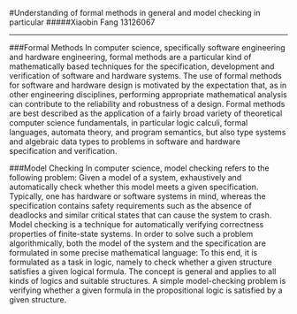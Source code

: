 #Understanding of formal methods in general and model checking in particular
#####Xiaobin Fang 13126067
<hr/>

###Formal Methods
In computer science, specifically software engineering and hardware engineering, formal methods are a particular kind of mathematically based techniques for the specification, development and verification of software and hardware systems. The use of formal methods for software and hardware design is motivated by the expectation that, as in other engineering disciplines, performing appropriate mathematical analysis can contribute to the reliability and robustness of a design.
Formal methods are best described as the application of a fairly broad variety of theoretical computer science fundamentals, in particular logic calculi, formal languages, automata theory, and program semantics, but also type systems and algebraic data types to problems in software and hardware specification and verification.

###Model Checking
In computer science, model checking refers to the following problem: Given a model of a system, exhaustively and automatically check whether this model meets a given specification. Typically, one has hardware or software systems in mind, whereas the specification contains safety requirements such as the absence of deadlocks and similar critical states that can cause the system to crash. Model checking is a technique for automatically verifying correctness properties of finite-state systems.
In order to solve such a problem algorithmically, both the model of the system and the specification are formulated in some precise mathematical language: To this end, it is formulated as a task in logic, namely to check whether a given structure satisfies a given logical formula. The concept is general and applies to all kinds of logics and suitable structures. A simple model-checking problem is verifying whether a given formula in the propositional logic is satisfied by a given structure.